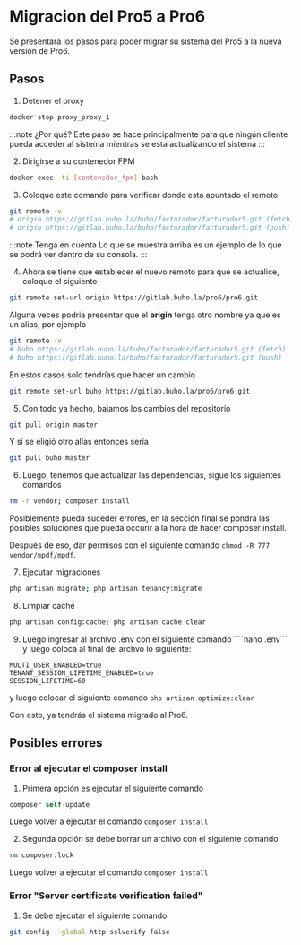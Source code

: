 # Migracion del Pro5 a Pro6

Se presentará los pasos para poder migrar su sistema del Pro5 a la nueva versión de Pro6.

## Pasos

1. Detener el proxy

  ```bash
  docker stop proxy_proxy_1
  ```

  :::note ¿Por qué?
   Este paso se hace principalmente para que ningún cliente pueda acceder al sistema mientras se esta actualizando el sistema
  :::

2. Dirigirse a su contenedor FPM 

  ```bash
  docker exec -ti [contenedor_fpm] bash
  ```

3. Coloque este comando para verificar donde esta apuntado el remoto

  ```bash
  git remote -v 
  # origin https://gitlab.buho.la/buho/facturador/facturador5.git (fetch) 
  # origin https://gitlab.buho.la/buho/facturador/facturador5.git (push) 
  ```
  :::note Tenga en cuenta
   Lo que se muestra arriba es un ejemplo de lo que se podrá ver dentro de su consola. 
  :::

4. Ahora se tiene que establecer el nuevo remoto para que se actualice, coloque el siguiente

  ```bash
  git remote set-url origin https://gitlab.buho.la/pro6/pro6.git
  ```
  
  Alguna veces podria presentar que el **origin** tenga otro nombre ya que es un alias, por ejemplo

  ```bash
  git remote -v 
  # buho https://gitlab.buho.la/buho/facturador/facturador5.git (fetch) 
  # buho https://gitlab.buho.la/buho/facturador/facturador5.git (push) 
  ```

  En estos casos solo tendrías que hacer un cambio
  
  ```bash
  git remote set-url buho https://gitlab.buho.la/pro6/pro6.git
  ```

5. Con todo ya hecho, bajamos los cambios del repositorio

  ```bash
  git pull origin master
  ```

  Y sí se eligió otro alías entonces sería 

  ```bash
  git pull buho master
  ```

6. Luego, tenemos que actualizar las dependencias, sigue los siguientes comandos

  ```bash
  rm -r vendor; composer install
  ```
  
  Posiblemente pueda suceder errores, en la sección final se pondra las posibles soluciones que pueda occurir a la hora de hacer composer install.

  Después de eso, dar permisos con el siguiente comando ```chmod -R 777 vendor/mpdf/mpdf```.

7. Ejecutar migraciones
  ```bash
  php artisan migrate; php artisan tenancy:migrate
  ```

8. Limpiar cache

  ```bash
  php artisan config:cache; php artisan cache clear
  ```

9. Luego ingresar al archivo .env con el siguiente comando ````nano .env``` y luego coloca al final del archvo lo siguiente:

  ```.env
  MULTI_USER_ENABLED=true
  TENANT_SESSION_LIFETIME_ENABLED=true
  SESSION_LIFETIME=60
  ```

  y luego colocar el siguiente comando ```php artisan optimize:clear```

  Con esto, ya tendrás el sistema migrado al Pro6.


## Posibles errores

### Error al ejecutar el composer install

1. Primera opción es ejecutar el siguiente comando

  ```php
  composer self-update
  ```
  Luego volver a ejecutar el comando ```composer install```

2. Segunda opción se debe borrar un archivo con el siguiente comando

  ```bash
  rm composer.lock
  ```
  Luego volver a ejecutar el comando ```composer install```

### Error "**Server certificate verification failed**"

1. Se debe ejecutar el siguiente comando

  ```bash
  git config --global http sslverify false
  ```
  

